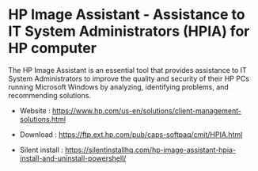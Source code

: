 # HP Image Assistant - Assistance to IT System Administrators (HPIA) for HP computer

The HP Image Assistant is an essential tool that provides assistance
to IT System Administrators to improve the quality and security of
their HP PCs running Microsoft Windows by analyzing, identifying
problems, and recommending solutions.

* Website : https://www.hp.com/us-en/solutions/client-management-solutions.html

* Download : https://ftp.ext.hp.com/pub/caps-softpaq/cmit/HPIA.html
* Silent install : https://silentinstallhq.com/hp-image-assistant-hpia-install-and-uninstall-powershell/
